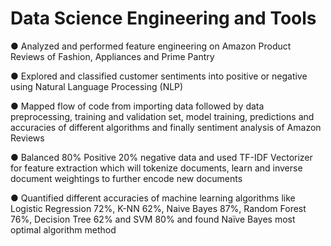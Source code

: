 # Data Science Engineering and Tools

●	Analyzed and performed feature engineering on Amazon Product Reviews of Fashion, Appliances and Prime Pantry

●	Explored and classified customer sentiments into positive or negative using Natural Language Processing (NLP)

●	Mapped flow of code from importing data followed by data preprocessing, training and validation set, model training, predictions and accuracies of different algorithms and finally sentiment analysis of Amazon Reviews

●	Balanced 80% Positive 20% negative data and used TF-IDF Vectorizer for feature extraction which will tokenize documents, learn and inverse document weightings to further encode new documents

●	Quantified different accuracies of machine learning algorithms like Logistic Regression 72%, K-NN 62%, Naive Bayes 87%, Random Forest 76%, Decision Tree 62% and SVM 80% and found Naïve Bayes most optimal algorithm method

